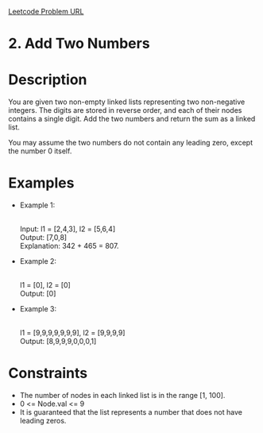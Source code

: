 [Leetcode Problem URL][Problem-url]

# 2. Add Two Numbers

# Description

You are given two non-empty linked lists representing two non-negative integers. The digits are stored in reverse order, and each of their nodes contains a single digit. Add the two numbers and return the sum as a linked list.

You may assume the two numbers do not contain any leading zero, except the number 0 itself.

# Examples

- Example 1:

  <br/> Input: l1 = [2,4,3], l2 = [5,6,4] <br/>
  Output: [7,0,8]
  <br/> Explanation: 342 + 465 = 807.


- Example 2:

  <br/> l1 = [0], l2 = [0] <br/>
  Output: [0]


- Example 3:

  <br/> l1 = [9,9,9,9,9,9,9], l2 = [9,9,9,9] <br/>
  Output: [8,9,9,9,0,0,0,1]

# Constraints

- The number of nodes in each linked list is in the range [1, 100]. 
- 0 <= Node.val <= 9 
- It is guaranteed that the list represents a number that does not have leading zeros.

[Problem-url]: https://leetcode.com/problems/add-two-numbers/description/?envType=problem-list-v2&envId=rabvlt31
